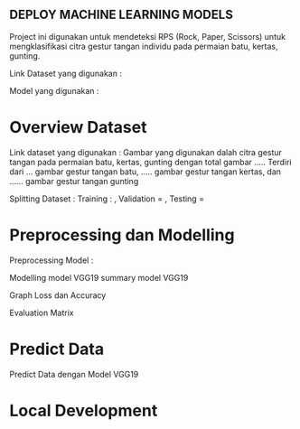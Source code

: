 ## DEPLOY MACHINE LEARNING MODELS
Project ini digunakan untuk mendeteksi RPS (Rock, Paper, Scissors) untuk mengklasifikasi citra gestur tangan individu pada permaian batu, kertas, gunting.

Link Dataset yang digunakan : 

Model yang digunakan : 

# Overview Dataset
Link dataset yang digunakan : 
Gambar yang digunakan dalah citra gestur tangan pada permaian batu, kertas, gunting dengan total gambar ..... Terdiri dari ... gambar gestur tangan batu, ..... gambar gestur tangan kertas, dan ...... gambar gestur tangan gunting

Splitting Dataset : Training : , Validation = , Testing = 

# Preprocessing dan Modelling
Preprocessing Model :

Modelling model VGG19
summary model VGG19


Graph Loss dan Accuracy


Evaluation Matrix

# Predict Data
Predict Data dengan Model VGG19


# Local Development



